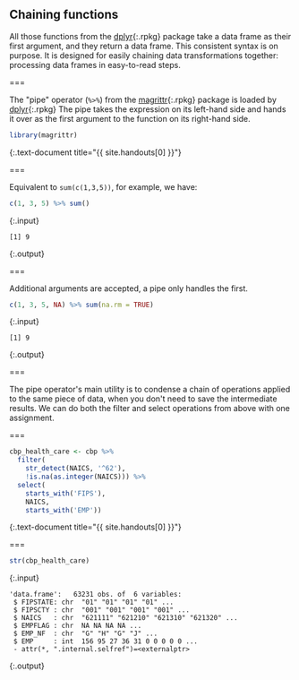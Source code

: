 ---
---

## Chaining functions

All those functions from the [dplyr](){:.rpkg} package take a data frame as
their first argument, and they return a data frame. This consistent syntax is on
purpose. It is designed for easily chaining data transformations together:
processing data frames in easy-to-read steps.

===

The "pipe" operator (`%>%`) from the [magrittr](){:.rpkg} package is loaded by
[dplyr](){:.rpkg} The pipe takes the expression on its left-hand side and hands
it over as the first argument to the function on its right-hand side.


~~~r
library(magrittr)
~~~
{:.text-document title="{{ site.handouts[0] }}"}

===

Equivalent to `sum(c(1,3,5))`, for example, we have:


~~~r
c(1, 3, 5) %>% sum()
~~~
{:.input}
~~~
[1] 9
~~~
{:.output}

===

Additional arguments are accepted, a pipe only handles the first.


~~~r
c(1, 3, 5, NA) %>% sum(na.rm = TRUE)
~~~
{:.input}
~~~
[1] 9
~~~
{:.output}

===

The pipe operator's main utility is to condense a chain of operations applied to
the same piece of data, when you don't need to save the intermediate results. We
can do both the filter and select operations from above with one assignment.

===


~~~r
cbp_health_care <- cbp %>%
  filter(
    str_detect(NAICS, '^62'),
    !is.na(as.integer(NAICS))) %>%
  select(
    starts_with('FIPS'),
    NAICS,
    starts_with('EMP'))
~~~
{:.text-document title="{{ site.handouts[0] }}"}

===


~~~r
str(cbp_health_care)
~~~
{:.input}
~~~
'data.frame':	63231 obs. of  6 variables:
 $ FIPSTATE: chr  "01" "01" "01" "01" ...
 $ FIPSCTY : chr  "001" "001" "001" "001" ...
 $ NAICS   : chr  "621111" "621210" "621310" "621320" ...
 $ EMPFLAG : chr  NA NA NA NA ...
 $ EMP_NF  : chr  "G" "H" "G" "J" ...
 $ EMP     : int  156 95 27 36 31 0 0 0 0 0 ...
 - attr(*, ".internal.selfref")=<externalptr> 
~~~
{:.output}
